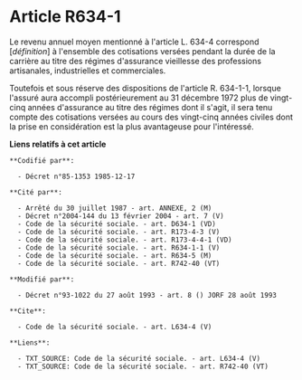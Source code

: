 # Article R634-1

Le revenu annuel moyen mentionné à l'article L. 634-4 correspond [*définition*] à l'ensemble des cotisations versées pendant
la durée de la carrière au titre des régimes d'assurance vieillesse des professions artisanales, industrielles et
commerciales. 

Toutefois et sous réserve des dispositions de l'article R. 634-1-1, lorsque l'assuré aura accompli postérieurement au 31
décembre 1972 plus de vingt-cinq années d'assurance au titre des régimes dont il s'agit, il sera tenu compte des cotisations
versées au cours des vingt-cinq années civiles dont la prise en considération est la plus avantageuse pour l'intéressé.

**Liens relatifs à cet article**

	**Codifié par**:

	  - Décret n°85-1353 1985-12-17

	**Cité par**:

	  - Arrêté du 30 juillet 1987 - art. ANNEXE, 2 (M)
	  - Décret n°2004-144 du 13 février 2004 - art. 7 (V)
	  - Code de la sécurité sociale. - art. D634-1 (VD)
	  - Code de la sécurité sociale. - art. R173-4-3 (V)
	  - Code de la sécurité sociale. - art. R173-4-4-1 (VD)
	  - Code de la sécurité sociale. - art. R634-1-1 (V)
	  - Code de la sécurité sociale. - art. R634-5 (M)
	  - Code de la sécurité sociale. - art. R742-40 (VT)

	**Modifié par**:

	  - Décret n°93-1022 du 27 août 1993 - art. 8 () JORF 28 août 1993

	**Cite**:

	  - Code de la sécurité sociale. - art. L634-4 (V)

	**Liens**:

	  - TXT_SOURCE: Code de la sécurité sociale. - art. L634-4 (V)
	  - TXT_SOURCE: Code de la sécurité sociale. - art. R742-40 (VT)
